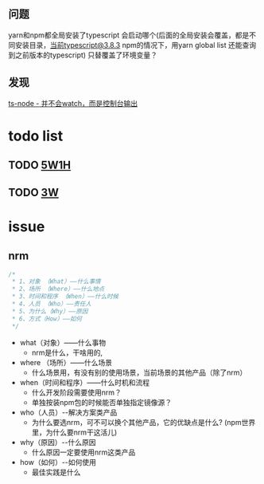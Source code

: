 ## 问题
yarn和npm都全局安装了typescript 会启动哪个(后面的全局安装会覆盖，都是不同安装目录，当前typescript@3.8.3 npm的情况下，用yarn global list 还能查询到之前版本的typescript) 只替覆盖了环境变量？

## 发现
[ts-node - 并不会watch，而是控制台输出](https://www.cnblogs.com/lxz-blogs/p/13563621.html)

# todo list
## TODO [5W1H](https://baike.baidu.com/item/5W1H分析法/10091536)
## TODO [3W](https://blog.csdn.net/whatday/article/details/87794515)



# issue
## nrm
```js
/*
 * 1、对象 （What）——什么事情       
 * 2、场所 （Where）——什么地点      
 * 3、时间和程序 （When）——什么时候  
 * 4、人员 （Who）——责任人          
 * 5、为什么（Why）——原因              
 * 6、方式（How）——如何              
 */
```
* what（对象）——什么事物 
  * nrm是什么，干啥用的,
* where （场所）——什么场景
  * 什么场景用，有没有别的使用场景，当前场景的其他产品（除了nrm） 
* when（时间和程序）——什么时机和流程
  * 什么开发阶段需要使用nrm？
  * 单独按装npm包的时候能否单独指定镜像源？
* who（人员）--解决方案类产品
  * 为什么要选nrm，可不可以换个其他产品，它的优缺点是什么?  (npm世界里，为什么要nrm干这活儿)
* why（原因）--什么原因
  * 什么原因一定要使用nrm这类产品
* how（如何）--如何使用
  * 最佳实践是什么


